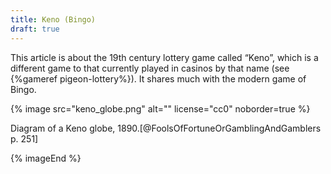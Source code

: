 ```yaml
---
title: Keno (Bingo)
draft: true
---
```


This article is about the 19th century lottery game called “Keno”, which is a
different game to that currently played in casinos by that name (see {%gameref
pigeon-lottery%}). It shares much with the modern game of Bingo.

{% image src="keno_globe.png" alt="" license="cc0" noborder=true %}

Diagram of a Keno globe, 1890.[@FoolsOfFortuneOrGamblingAndGamblers p. 251]

{% imageEnd %}
